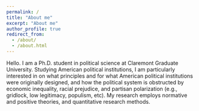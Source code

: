```yaml
---
permalink: /
title: "About me"
excerpt: "About me"
author_profile: true
redirect_from: 
  - /about/
  - /about.html
---
```


Hello. I am a Ph.D. student in political science at Claremont Graduate University. Studying American political institutions, I am particularly interested in on what principles and for what American political institutions were originally designed, and how the political system is obstructed by economic inequality, racial prejudice, and partisan polarization (e.g., gridlock, low legitimacy, populism, etc). My research employs normative and positive theories, and quantitative research methods.
